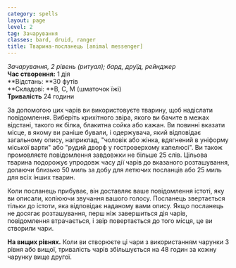 ```yaml
---
category: spells
layout: page
level: 2
tag: Зачарування
classes: bard, druid, ranger
title: Тварина-посланець [animal messenger]
---
```


_Зачарування, 2 рівень (ритуал); бард, друїд, рейнджер_   
**Час створення:** 1 дія    
**Відстань: **30 футів    
**Складові: **В, С, М (шматочок їжі)    
**Тривалість** 24 години   

За допомогою цих чарів ви використовуєте тварину, щоб надіслати повідомлення. Виберіть крихітного звіра, якого ви бачите в межах відстані, такого як білка, блакитна сойка або кажан. Ви повинні вказати місце, в якому ви раніше бували, і одержувача, який відповідає загальному опису, наприклад, "чоловік або жінка, вдягнений в уніформу міської варти" або "рудий дворф у гостроверхому капелюсі". Ви також промовляєте повідомлення завдовжки не більше 25 слів. Цільова тварина подорожує упродовж часу дії чарів до вказаного розташування, долаючи близько 50 миль за добу для летючих посланців або 25 миль для всіх інших тварин.    

Коли посланець прибуває, він доставляє ваше повідомлення істоті, яку ви описали, копіюючи звучання вашого голосу. Посланець звертається тільки до істоти, яка відповідає наданому вами опису. Якщо посланець не досягає розташування, перш ніж завершиться дія чарів, повідомлення втрачається, і звір повертається до того місця, це ви створили чари.  

**На вищих рівнях.** Коли ви створюєте ці чари з використанням чарунки 3 рівня або вищої, тривалість чарів збільшується на 48 годин за кожну чарунку вище другої.
